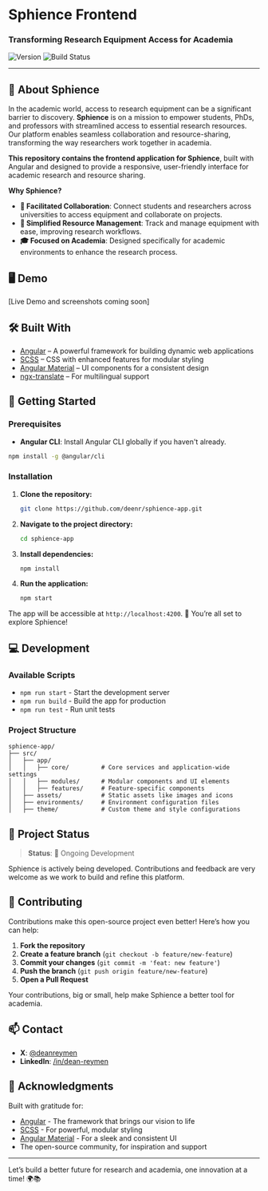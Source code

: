 # Sphience Frontend

### Transforming Research Equipment Access for Academia

![Version](https://img.shields.io/github/package-json/v/deenr/sphience-app)
![Build Status](https://img.shields.io/github/actions/workflow/status/deenr/sphience-app/ci.yml?branch=main)

---

## 🚀 About Sphience

In the academic world, access to research equipment can be a significant barrier to discovery. **Sphience** is on a mission to empower students, PhDs, and professors with streamlined access to essential research resources. Our platform enables seamless collaboration and resource-sharing, transforming the way researchers work together in academia.

**This repository contains the frontend application for Sphience**, built with Angular and designed to provide a responsive, user-friendly interface for academic research and resource sharing.

**Why Sphience?**

- **🤝 Facilitated Collaboration**: Connect students and researchers across universities to access equipment and collaborate on projects.
- **🔧 Simplified Resource Management**: Track and manage equipment with ease, improving research workflows.
- **🎓 Focused on Academia**: Designed specifically for academic environments to enhance the research process.

## 🖥️ Demo

[Live Demo and screenshots coming soon]

## 🛠️ Built With

- [Angular](https://angular.io) – A powerful framework for building dynamic web applications
- [SCSS](https://sass-lang.com/) – CSS with enhanced features for modular styling
- [Angular Material](https://material.angular.io) – UI components for a consistent design
- [ngx-translate](https://github.com/ngx-translate/core) – For multilingual support

## 🚦 Getting Started

### Prerequisites

- **Angular CLI**: Install Angular CLI globally if you haven't already.

```bash
npm install -g @angular/cli
```

### Installation

1. **Clone the repository:**
   ```bash
   git clone https://github.com/deenr/sphience-app.git
   ```
2. **Navigate to the project directory:**
   ```bash
   cd sphience-app
   ```
3. **Install dependencies:**
   ```bash
   npm install
   ```
4. **Run the application:**
   ```bash
   npm start
   ```

The app will be accessible at `http://localhost:4200`. 🎉 You’re all set to explore Sphience!

## 💻 Development

### Available Scripts

- `npm run start` - Start the development server
- `npm run build` - Build the app for production
- `npm run test`  - Run unit tests

### Project Structure

```plaintext
sphience-app/
├── src/
│   ├── app/             
│   │   ├── core/         # Core services and application-wide settings
│   │   ├── modules/      # Modular components and UI elements
│   │   ├── features/     # Feature-specific components
│   ├── assets/           # Static assets like images and icons
│   ├── environments/     # Environment configuration files
│   ├── theme/            # Custom theme and style configurations
```

## 📅 Project Status

> **Status**: 🚧 Ongoing Development

Sphience is actively being developed. Contributions and feedback are very welcome as we work to build and refine this platform.

## 🤝 Contributing

Contributions make this open-source project even better! Here’s how you can help:

1. **Fork the repository**
2. **Create a feature branch** (`git checkout -b feature/new-feature`)
3. **Commit your changes** (`git commit -m 'feat: new feature'`)
4. **Push the branch** (`git push origin feature/new-feature`)
5. **Open a Pull Request**

Your contributions, big or small, help make Sphience a better tool for academia.

## 📫 Contact

- **X**: [@deanreymen](https://x.com/deanreymen)
- **LinkedIn**: [/in/dean-reymen](https://linkedin.com/in/dean-reymen)

## 🙏 Acknowledgments

Built with gratitude for:

- [Angular](https://angular.io) - The framework that brings our vision to life
- [SCSS](https://sass-lang.com/) - For powerful, modular styling
- [Angular Material](https://material.angular.io) - For a sleek and consistent UI
- The open-source community, for inspiration and support

--- 

Let’s build a better future for research and academia, one innovation at a time! 🌍📚


